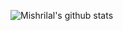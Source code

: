 ![Mishrilal's github stats](https://github-readme-stats.vercel.app/api?username=mishrilal&theme=blue-green&show-icons=true&count_private=true)